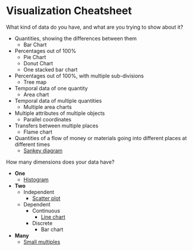 # Visualization Cheatsheet

What kind of data do you have, and what are you trying to show about it?

* Quantities, showing the differences between them
  * Bar Chart
* Percentages out of 100%
  * Pie Chart
  * Donut Chart
  * One stacked bar chart
* Percentages out of 100%, with multiple sub-divisions
  * Tree map
* Temporal data of one quantity
  * Area chart
* Temporal data of multiple quantities
  * Multiple area charts
* Multiple attributes of multiple objects
  * Parallel coordinates
* Transfers between multiple places
  * Flame chart
* Quantities of a flow of money or materials going into different places at different times
  * [Sankey diagram](https://en.wikipedia.org/wiki/Sankey_diagram)

How many dimensions does your data have?

* **One**
  * [Histogram](https://en.wikipedia.org/wiki/Histogram)
* **Two**
  * Independent
    * [Scatter plot](https://en.wikipedia.org/wiki/Scatter_plot)
  * Dependent
    * Continuous
      * [Line chart](https://en.wikipedia.org/wiki/Line_chart)
    * Discrete
      * Bar chart
* **Many**
  * [Small multiples](https://en.wikipedia.org/wiki/Small_multiple)

